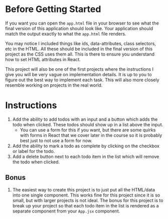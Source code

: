 # Before Getting Started

If you want you can open the `app.html` file in your browser to see what the final version of this application should look like. Your application should match the output exactly to what the `app.html` file renders.

You may notice I included things like ids, data-attributes, class selectors, etc in the HTML. All these should be included in the final version of this project as the CSS uses them all. This is there to ensure you understand how to set HTML attributes in React.

This project will also be one of the first projects where the instructions I give you will be very vague on implementation details. It is up to you to figure out the best way to implement each task. This will also more closely resemble working on projects in the real world.

# Instructions

1. Add the ability to add todos with an input and a button which adds the todo when clicked. These todos should show up in a list above the input.
    * You can use a form for this if you want, but there are some quirks with forms in React that we cover later in the course so it is probably best just to not use a form for now.
2. Add the ability to mark a todo as complete by clicking on the checkbox or label for the todo.
3. Add a delete button next to each todo item in the list which will remove the todo when clicked.

## Bonus

1. The easiest way to create this project is to just put all the HTML/data into one single component. This works fine for this project since it is so small, but with larger projects is not ideal. The bonus for this project is to break up your project so that each todo item in the list is rendered as a separate component from your `App.jsx` component.